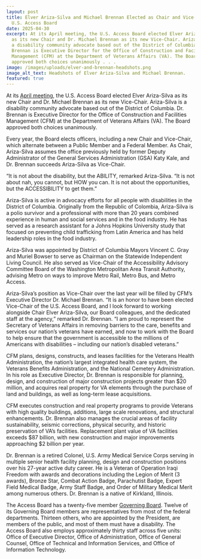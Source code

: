 ```yaml
---
layout: post
title: Elver Ariza-Silva and Michael Brennan Elected as Chair and Vice-Chair to
  U.S. Access Board
date: 2025-04-30
excerpt: At its April meeting, the U.S. Access Board elected Elver Ariza-Silva
  as its new Chair and Dr. Michael Brennan as its new Vice-Chair. Ariza-Silva is
  a disability community advocate based out of the District of Columbia. Dr.
  Brennan is Executive Director for the Office of Construction and Facilities
  Management (CFM) at the Department of Veterans Affairs (VA). The Board
  approved both choices unanimously . . .
image: /images/uploads/elver-and-brennan-headshots.png
image_alt_text: Headshots of Elver Ariza-Silva and Michael Brennan.
featured: true
---
```

At its [April meeting](https://www.access-board.gov/news/2025/03/21/u-s-access-board-meeting-on-april-30/), the U.S. Access Board elected Elver Ariza-Silva as its new Chair and Dr. Michael Brennan as its new Vice-Chair. Ariza-Silva is a disability community advocate based out of the District of Columbia. Dr. Brennan is Executive Director for the Office of Construction and Facilities Management (CFM) at the Department of Veterans Affairs (VA). The Board approved both choices unanimously.

Every year, the Board elects officers, including a new Chair and Vice-Chair, which alternate between a Public Member and a Federal Member. As Chair, Ariza-Silva assumes the office previously held by former Deputy Administrator of the General Services Administration (GSA) Katy Kale, and Dr. Brennan succeeds Ariza-Silva as Vice-Chair.

“It is not about the disability, but the ABILITY, remarked Ariza-Silva. “It is not about nah, you cannot, but HOW you can. It is not about the opportunities, but the ACCESSIBILITY to get them.”

Ariza-Silva is active in advocacy efforts for all people with disabilities in the District of Columbia. Originally from the Republic of Colombia, Ariza-Silva is a polio survivor and a professional with more than 20 years combined experience in human and social services and in the food industry. He has served as a research assistant for a Johns Hopkins University study that focused on preventing child trafficking from Latin America and has held leadership roles in the food industry.

Ariza-Silva was appointed by District of Columbia Mayors Vincent C. Gray and Muriel Bowser to serve as Chairman on the Statewide Independent Living Council. He also served as Vice-Chair of the Accessibility Advisory Committee Board of the Washington Metropolitan Area Transit Authority, advising Metro on ways to improve Metro Rail, Metro Bus, and Metro Access.

Ariza-Silva’s position as Vice-Chair over the last year will be filled by CFM’s Executive Director Dr. Michael Brennan. “It is an honor to have been elected Vice-Chair of the U.S. Access Board, and I look forward to working alongside Chair Elver Ariza-Silva, our Board colleagues, and the dedicated staff at the agency,” remarked Dr. Brennan. “I am proud to represent the Secretary of Veterans Affairs in removing barriers to the care, benefits and services our nation’s veterans have earned, and now to work with the Board to help ensure that the government is accessible to the millions of Americans with disabilities – including our nation’s disabled veterans.”

CFM plans, designs, constructs, and leases facilities for the Veterans Health Administration, the nation’s largest integrated health care system, the Veterans Benefits Administration, and the National Cemetery Administration. In his role as Executive Director, Dr. Brennan is responsible for planning, design, and construction of major construction projects greater than $20 million, and acquires real property for VA elements through the purchase of land and buildings, as well as long-term lease acquisitions.

CFM executes construction and real property programs to provide Veterans with high quality buildings, additions, large scale renovations, and structural enhancements. Dr. Brennan also manages the crucial areas of facility sustainability, seismic corrections, physical security, and historic preservation of VA’s facilities. Replacement plant value of VA facilities exceeds $87 billion, with new construction and major improvements approaching $2 billion per year.

Dr. Brennan is a retired Colonel, U.S. Army Medical Service Corps serving in multiple senior health facility planning, design and construction positions over his 27-year active duty career. He is a Veteran of Operation Iraqi Freedom with awards and decorations including the Legion of Merit (3 awards), Bronze Star, Combat Action Badge, Parachutist Badge, Expert Field Medical Badge, Army Staff Badge, and Order of Military Medical Merit among numerous others. Dr. Brennan is a native of Kirkland, Illinois.

The Access Board has a twenty-five member [Governing Board](https://www.access-board.gov/about/board-members/). Twelve of its Governing Board members are representatives from most of the federal departments. Thirteen others, who are appointed by the President, are members of the public, and most of them must have a disability. The Access Board also employs approximately thirty staff across five units: Office of Executive Director, Office of Administration, Office of General Counsel, Office of Technical and Information Services, and Office of Information Technology.